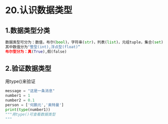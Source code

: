 # 20.认识数据类型

## 1.数据类型分类

```python
数据类型可分为：数值，布尔(bool)，字符串(str)，列表(list)，元组tuple，集合(set)，字典(dic)
其中数值分为"整型(int),浮点型(float)“
布尔型分为：真(True),假(false)

```

## 2.验证数据类型

用type()来验证

```python
message = "这是一条消息"
number1 = 1
number2 = 0.1
person = ['何鹏元','奥特曼']
print(type(number1))
"""用type()可查看数据类型
"""
```

